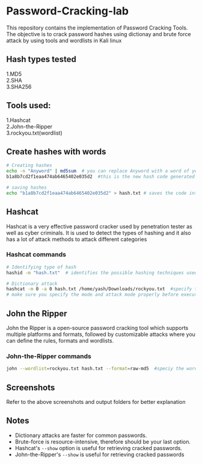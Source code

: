 # Password-Cracking-lab
This repository contains the implementation of Password Cracking Tools. The objective is to crack password hashes using dictionay and brute force attack by using tools and wordlists in Kali linux 

## Hash types tested
1.MD5  
2.SHA  
3.SHA256


## Tools used:
1.Hashcat  
2.John-the-Ripper  
3.rockyou.txt(wordlist)  


## Create hashes with words 
```bash
# Creating hashes
echo -n "Anyword" | md5sum  # you can replace Anyword with a word of your choice and specify the desired hashing technique
b1a8b7cd2f1eaa474ab6465402e035d2  #this is the new hash code generated 

# saving hashes
echo "b1a8b7cd2f1eaa474ab6465402e035d2" > hash.txt # saves the code into hash.txt file 
```

## Hashcat
Hashcat is a very effective password cracker used by penetration tester as well as cyber criminals. It is used to detect the types of hashing and it also has a lot of attack methods to attack different categories


### Hashcat commands
```bash
# Identifying type of hash
hashid -m "hash.txt"  # identifies the possible hashing techniques used

# Dictionary attack
hashcat -m 0 -a 0 hash.txt /home/yash/Downloads/rockyou.txt  #specify the wordlist directory accordingly
# make sure you specify the mode and attack mode properly before executing (refer the screenshots)
```                                                                                                                                                            
                                                                                                                                                               
                                                                                                                                                               
## John the Ripper                                                                                                                                             
John the Ripper is a open-source password cracking tool which supports multiple platforms and formats, followed by customizable attacks where you can define the rules, formats and wordlists.                                                                                                                                
                                                                                                                                                               
### John-the-Ripper commands                                                                                                                                   
```bash
john --wordlist=rockyou.txt hash.txt --format=raw-md5  #speciy the wordlist directory accordingly 

```
## Screenshots
Refer to the above screenshots and output folders for better explanation  

## Notes
- Dictionary attacks are faster for common passwords.  
- Brute-force is resource-intensive, therefore should be your last option.  
- Hashcat's `--show` option is useful for retrieving cracked passwords.
- John-the-Ripper's `--show` is useful for retrieving cracked passwords

